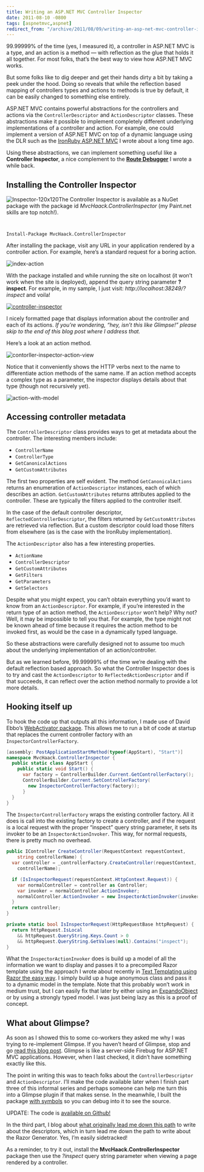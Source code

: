 ```yaml
---
title: Writing an ASP.NET MVC Controller Inspector
date: 2011-08-10 -0800
tags: [aspnetmvc,aspnet]
redirect_from: "/archive/2011/08/09/writing-an-asp-net-mvc-controller-inspector.aspx/"
---
```


99.99999% of the time (yes, I measured it), a controller in ASP.NET MVC
is a type, and an action is a method — with reflection as the glue that
holds it all together. For most folks, that’s the best way to view how
ASP.NET MVC works.

But some folks like to dig deeper and get their hands dirty a bit by
taking a peek under the hood. Doing so reveals that while the reflection
based mapping of controllers types and actions to methods is true by
default, it can be easily changed to something else entirely.

ASP.NET MVC contains powerful abstractions for the controllers and
actions via the `ControllerDescriptor` and `ActionDescriptor` classes.
These abstractions make it possible to implement completely different
underlying implementations of a controller and action. For example, one
could implement a version of ASP.NET MVC on top of a dynamic language
using the DLR such as the [IronRuby ASP.NET
MVC](https://haacked.com/archive/2009/02/17/aspnetmvc-ironruby-with-filters.aspx "IronRuby ASP.NET MVC")
I wrote about a long time ago.

Using these abstractions, we can implement something useful like a
**Controller Inspector**, a nice complement to the **[Route
Debugger](https://haacked.com/archive/2008/03/13/url-routing-debugger.aspx)**
I wrote a while back.

Installing the Controller Inspector
-----------------------------------

![Inspector-120x120](https://haacked.com/images/haacked_com/WindowsLiveWriter/0137111d4432_E43D/Inspector-120x120_3.png "Inspector-120x120")The
Controller Inspector is available as a NuGet package with the package id
*MvcHaack.ControllerInspector* (my Paint.net skills are top notch!).

`   `

`Install-Package MvcHaack.ControllerInspector`

After installing the package, visit any URL in your application rendered
by a controller action. For example, here’s a standard request for a
boring action.

![index-action](https://haacked.com/images/haacked_com/WindowsLiveWriter/0137111d4432_E43D/index-action_5.png "index-action")

With the package installed and while running the site on localhost (it
won’t work when the site is deployed), append the query string parameter
**?inspect**. For example, in my sample, I just visit:
*http://localhost:38249/?inspect* and voila!

[![controller-inspector](https://haacked.com/images/haacked_com/WindowsLiveWriter/0137111d4432_E43D/controller-inspector_thumb.png "controller-inspector")](https://haacked.com/images/haacked_com/WindowsLiveWriter/0137111d4432_E43D/controller-inspector_2.png)

I nicely formatted page that displays information about the controller
and each of its actions. *If you’re wondering, “hey, isn’t this like
Glimpse!” please skip to the end of this blog post where I address
that.*

Here’s a look at an action method.

![contorller-inspector-action-view](https://haacked.com/images/haacked_com/WindowsLiveWriter/0137111d4432_E43D/contorller-inspector-action-view_3.png "contorller-inspector-action-view")

Notice that it conveniently shows the HTTP verbs next to the name to
differentiate action methods of the same name. If an action method
accepts a complex type as a parameter, the inspector displays details
about that type (though not recursively yet).

![action-with-model](https://haacked.com/images/haacked_com/WindowsLiveWriter/0137111d4432_E43D/action-with-model_3.png "action-with-model")

Accessing controller metadata
-----------------------------

The `ControllerDescriptor` class provides ways to get at metadata about
the controller. The interesting members include:

-   `ControllerName`
-   `ControllerType`
-   `GetCanonicalActions`
-   `GetCustomAttributes`

The first two properties are self evident. The method
`GetCanonicalActions` returns an enumeration of `ActionDescriptor`
instances, each of which describes an action. `GetCustomAttributes`
returns attributes applied to the controller. These are typically the
filters applied to the controller itself.

In the case of the default controller descriptor,
`ReflectedControllerDescriptor`, the filters returned by
`GetCustomAttributes` are retrieved via reflection. But a custom
descriptor could load those filters from elsewhere (as is the case with
the IronRuby implementation).

The `ActionDescriptor` also has a few interesting properties.

-   `ActionName`
-   `ControllerDescriptor`
-   `GetCustomAttributes`
-   `GetFilters`
-   `GetParameters`
-   `GetSelectors`

Despite what you might expect, you can’t obtain everything you’d want to
know from an `ActionDescriptor`. For example, if you’re interested in
the return type of an action method, the `ActionDescriptor` won’t help?
Why not? Well, it may be impossible to tell you that. For example, the
type might not be known ahead of time because it requires the action
method to be invoked first, as would be the case in a dynamically typed
language.

So these abstractions were carefully designed not to assume too much
about the underlying implementation of an action/controller.

But as we learned before, 99.99999% of the time we’re dealing with the
default reflection based approach. So what the Controller Inspector does
is to try and cast the `ActionDescriptor` to `ReflectedActionDescriptor`
and if that succeeds, it can reflect over the action method normally to
provide a lot more details.

Hooking itself up
-----------------

To hook the code up that outputs all this information, I made use of
David Ebbo’s [WebActivator
package](http://blogs.msdn.com/b/davidebb/archive/2010/10/11/light-up-your-nupacks-with-startup-code-and-webactivator.aspx "WebActivator").
This allows me to run a bit of code at startup that replaces the current
controller factory with an `InspectorControllerFactory`.

```csharp
[assembly: PostApplicationStartMethod(typeof(AppStart), "Start")]
namespace MvcHaack.ControllerInspector {
  public static class AppStart {
    public static void Start() {
      var factory = ControllerBuilder.Current.GetControllerFactory();
      ControllerBuilder.Current.SetControllerFactory(
        new InspectorControllerFactory(factory));
      }
  }
}
```

The `InspectorControllerFactory` wraps the existing controller factory.
All it does is call into the existing factory to create a controller,
and if the request is a local request with the proper “inspect” query
string parameter, it sets its invoker to be an `InspectorActionInvoker`.
This way, for normal requests, there is pretty much no overhead.

```csharp
public IController CreateController(RequestContext requestContext, 
    string controllerName) {
  var controller = _controllerFactory.CreateController(requestContext,
    controllerName);

  if (IsInspectorRequest(requestContext.HttpContext.Request)) {
    var normalController = controller as Controller;
    var invoker = normalController.ActionInvoker;
    normalController.ActionInvoker = new InspectorActionInvoker(invoker);
  }
  return controller;
}

private static bool IsInspectorRequest(HttpRequestBase httpRequest) {
  return httpRequest.IsLocal
    && httpRequest.QueryString.Keys.Count > 0
    && httpRequest.QueryString.GetValues(null).Contains("inspect");
}
```

What the `InspectorActionInvoker` does is build up a model of all the
information we want to display and passes it to a precompiled Razor
template using the approach I wrote about recently in [Text Templating
using Razor the easy
way](https://haacked.com/archive/2011/08/01/text-templating-using-razor-the-easy-way.aspx "Text Templating with Razor blog post").
I simply build up a huge anonymous class and pass it to a dynamic model
in the template. Note that this probably won’t work in medium trust, but
I can easily fix that later by either using an
[ExpandoObject](http://msdn.microsoft.com/en-us/library/system.dynamic.expandoobject(VS.100).aspx "ExpandoObject in MSDN")
or by using a strongly typed model. I was just being lazy as this is a
proof of concept.

What about Glimpse?
-------------------

As soon as I showed this to some co-workers they asked me why I was
trying to re-implement Glimpse. If you haven’t heard of Glimpse, stop
and go [read this blog
post](http://www.hanselman.com/blog/NuGetPackageOfTheWeek5DebuggingASPNETMVCApplicationsWithGlimpse.aspx "Debugging MVC with Glimpse").
Glimpse is like a server-side Firebug for ASP.NET MVC applications.
However, when I last checked, it didn’t have something exactly like
this.

The point in writing this was to teach folks about the
`ControllerDescriptor` and `ActionDescriptor`. I’ll make the code
available later when I finish part three of this informal series and
perhaps someone can help me turn this into a Glimpse plugin if that
makes sense. In the meanwhile, I built the package [with
symbols](http://docs.nuget.org/docs/creating-packages/creating-and-publishing-a-symbol-package "Creating a symbols package")
so you can debug into it to see the source.

UPDATE: The code is [available on
Github!](https://github.com/Haacked/CodeHaacks "CodeHaacks")

In the third part, I blog about [what originally lead me down this
path](https://haacked.com/archive/2011/08/18/calling-asp-net-mvc-action-methods-from-javascript.aspx)
to write about the descriptors, which in turn lead me down the path to
write about the Razor Generator. Yes, I’m easily sidetracked!

As a reminder, to try it out, install the
**MvcHaack.ControllerInspector** package then use the *?inspect* query
string parameter when viewing a page rendered by a controller.



